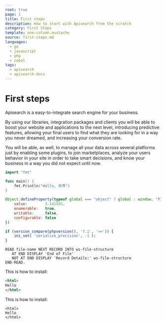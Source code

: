 ```yaml
---
root: true
page: 1
title: First steps
description: How to start with Apisearch from the scratch
category: First Steps
template: one-column.mustache
source: first-steps.md
languages: 
  - go
  - javascript
  - php
  - cobol
tags:
  - apisearch
  - apisearch-docs
---
```


# First steps

Apisearch is a easy-to-integrate search engine for your business.

By using our libraries, integration packages and clients you will be able to
boost your website and applications to the next level, introducing predictive 
features, allowing your final users to find what they are looking for in a way 
you never dreamed, and increasing your conversion rate.

You will be able, as well, to manage all your data across several platforms just
by enabling some plugins, to join marketplaces, analyze your users behavior in 
your site in order to take smart decisions, and know your business in a way you
did not expect until now.

```go
import "fmt"

func main() {
	fmt.Println("Hello, 世界")
}
```

```javascript
Object.defineProperty(typeof global === "object" ? global : window, "PI", {
    value:        3.141593,
    enumerable:   true,
    writable:     false,
    configurable: false
})
```

```php
if (version_compare(phpversion(), '7.1', '>=')) {
    ini_set( 'serialize_precision', -1 );
}
```

```cobol
READ file-name NEXT RECORD INTO ws-file-structure
   AT END DISPLAY 'End of File'
   NOT AT END DISPLAY 'Record Details:' ws-file-structure
END-READ.
```

This is how to install:
```html
<html>
Hello
</html>
```
This is how to install:
```javascript::ignore
<html>
Hello
</html>
```